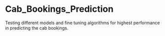 # Cab_Bookings_Prediction
Testing different models and fine tuning algorithms for highest performance in predicting the cab bookings.
